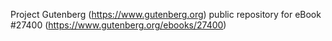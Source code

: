 Project Gutenberg (https://www.gutenberg.org) public repository for eBook #27400 (https://www.gutenberg.org/ebooks/27400)
